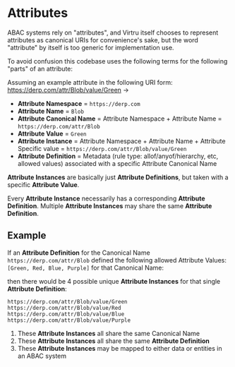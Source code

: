 # Attributes

ABAC systems rely on "attributes", and Virtru itself chooses to represent attributes as canonical URIs for convenience's sake, but the word "attribute" by itself is too generic for implementation use.

To avoid confusion this codebase uses the following terms for the following "parts" of an attribute:

Assuming an example attribute in the following URI form: https://derp.com/attr/Blob/value/Green ->

 - **Attribute Namespace** = `https://derp.com`
 - **Attribute Name** = `Blob`
 - **Attribute Canonical Name** = Attribute Namespace + Attribute Name = `https://derp.com/attr/Blob`
 - **Attribute Value** = `Green`
 - **Attribute Instance** = Attribute Namespace + Attribute Name + Attribute Specific value = `https://derp.com/attr/Blob/value/Green`
 - **Attribute Definition** = Metadata (rule type: allof/anyof/hierarchy, etc, allowed values) associated with a specific Attribute Canonical Name
 
 
 
**Attribute Instances** are basically just **Attribute Definitions**, but taken with a specific **Attribute Value**.
 
Every **Attribute Instance** necessarily has a corresponding **Attribute Definition**. Multiple **Attribute Instances** may share the same **Attribute Definition**.



## Example

If an **Attribute Definition** for the Canonical Name `https://derp.com/attr/Blob` defined the following allowed Attribute Values: `[Green, Red, Blue, Purple]` for that Canonical Name:


then there would be 4 possible unique **Attribute Instances** for that single **Attribute Definition**:

`https://derp.com/attr/Blob/value/Green`
`https://derp.com/attr/Blob/value/Red`
`https://derp.com/attr/Blob/value/Blue`
`https://derp.com/attr/Blob/value/Purple`


1. These **Attribute Instances** all share the same Canonical Name
1. These **Attribute Instances** all share the same **Attribute Definition**
1. These **Attribute Instances** may be mapped to either data or entities in an ABAC system
